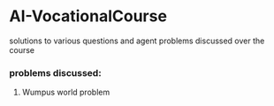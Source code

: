 # AI-VocationalCourse
solutions to various questions and agent problems discussed over the course

### problems discussed:

1) Wumpus world problem

